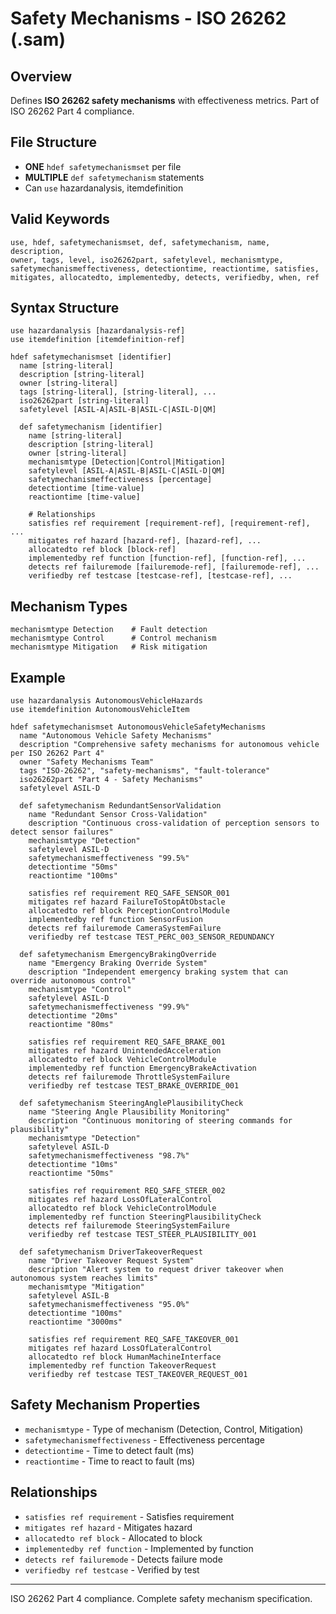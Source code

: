 # Safety Mechanisms - ISO 26262 (.sam)

## Overview
Defines **ISO 26262 safety mechanisms** with effectiveness metrics. Part of ISO 26262 Part 4 compliance.

## File Structure
- **ONE** `hdef safetymechanismset` per file
- **MULTIPLE** `def safetymechanism` statements
- Can `use` hazardanalysis, itemdefinition

## Valid Keywords
```
use, hdef, safetymechanismset, def, safetymechanism, name, description, 
owner, tags, level, iso26262part, safetylevel, mechanismtype, 
safetymechanismeffectiveness, detectiontime, reactiontime, satisfies, 
mitigates, allocatedto, implementedby, detects, verifiedby, when, ref
```

## Syntax Structure
```
use hazardanalysis [hazardanalysis-ref]
use itemdefinition [itemdefinition-ref]

hdef safetymechanismset [identifier]
  name [string-literal]
  description [string-literal]
  owner [string-literal]
  tags [string-literal], [string-literal], ...
  iso26262part [string-literal]
  safetylevel [ASIL-A|ASIL-B|ASIL-C|ASIL-D|QM]

  def safetymechanism [identifier]
    name [string-literal]
    description [string-literal]
    owner [string-literal]
    mechanismtype [Detection|Control|Mitigation]
    safetylevel [ASIL-A|ASIL-B|ASIL-C|ASIL-D|QM]
    safetymechanismeffectiveness [percentage]
    detectiontime [time-value]
    reactiontime [time-value]
    
    # Relationships
    satisfies ref requirement [requirement-ref], [requirement-ref], ...
    mitigates ref hazard [hazard-ref], [hazard-ref], ...
    allocatedto ref block [block-ref]
    implementedby ref function [function-ref], [function-ref], ...
    detects ref failuremode [failuremode-ref], [failuremode-ref], ...
    verifiedby ref testcase [testcase-ref], [testcase-ref], ...
```

## Mechanism Types
```
mechanismtype Detection    # Fault detection
mechanismtype Control      # Control mechanism
mechanismtype Mitigation   # Risk mitigation
```

## Example
```sylang
use hazardanalysis AutonomousVehicleHazards
use itemdefinition AutonomousVehicleItem

hdef safetymechanismset AutonomousVehicleSafetyMechanisms
  name "Autonomous Vehicle Safety Mechanisms"
  description "Comprehensive safety mechanisms for autonomous vehicle per ISO 26262 Part 4"
  owner "Safety Mechanisms Team"
  tags "ISO-26262", "safety-mechanisms", "fault-tolerance"
  iso26262part "Part 4 - Safety Mechanisms"
  safetylevel ASIL-D

  def safetymechanism RedundantSensorValidation
    name "Redundant Sensor Cross-Validation"
    description "Continuous cross-validation of perception sensors to detect sensor failures"
    mechanismtype "Detection"
    safetylevel ASIL-D
    safetymechanismeffectiveness "99.5%"
    detectiontime "50ms"
    reactiontime "100ms"
    
    satisfies ref requirement REQ_SAFE_SENSOR_001
    mitigates ref hazard FailureToStopAtObstacle
    allocatedto ref block PerceptionControlModule
    implementedby ref function SensorFusion
    detects ref failuremode CameraSystemFailure
    verifiedby ref testcase TEST_PERC_003_SENSOR_REDUNDANCY

  def safetymechanism EmergencyBrakingOverride
    name "Emergency Braking Override System"
    description "Independent emergency braking system that can override autonomous control"
    mechanismtype "Control"
    safetylevel ASIL-D
    safetymechanismeffectiveness "99.9%"
    detectiontime "20ms"
    reactiontime "80ms"
    
    satisfies ref requirement REQ_SAFE_BRAKE_001
    mitigates ref hazard UnintendedAcceleration
    allocatedto ref block VehicleControlModule
    implementedby ref function EmergencyBrakeActivation
    detects ref failuremode ThrottleSystemFailure
    verifiedby ref testcase TEST_BRAKE_OVERRIDE_001

  def safetymechanism SteeringAnglePlausibilityCheck
    name "Steering Angle Plausibility Monitoring"
    description "Continuous monitoring of steering commands for plausibility"
    mechanismtype "Detection"
    safetylevel ASIL-D
    safetymechanismeffectiveness "98.7%"
    detectiontime "10ms"
    reactiontime "50ms"
    
    satisfies ref requirement REQ_SAFE_STEER_002
    mitigates ref hazard LossOfLateralControl
    allocatedto ref block VehicleControlModule
    implementedby ref function SteeringPlausibilityCheck
    detects ref failuremode SteeringSystemFailure
    verifiedby ref testcase TEST_STEER_PLAUSIBILITY_001

  def safetymechanism DriverTakeoverRequest
    name "Driver Takeover Request System"
    description "Alert system to request driver takeover when autonomous system reaches limits"
    mechanismtype "Mitigation"
    safetylevel ASIL-B
    safetymechanismeffectiveness "95.0%"
    detectiontime "100ms"
    reactiontime "3000ms"
    
    satisfies ref requirement REQ_SAFE_TAKEOVER_001
    mitigates ref hazard LossOfLateralControl
    allocatedto ref block HumanMachineInterface
    implementedby ref function TakeoverRequest
    verifiedby ref testcase TEST_TAKEOVER_REQUEST_001
```

## Safety Mechanism Properties
- `mechanismtype` - Type of mechanism (Detection, Control, Mitigation)
- `safetymechanismeffectiveness` - Effectiveness percentage
- `detectiontime` - Time to detect fault (ms)
- `reactiontime` - Time to react to fault (ms)

## Relationships
- `satisfies ref requirement` - Satisfies requirement
- `mitigates ref hazard` - Mitigates hazard
- `allocatedto ref block` - Allocated to block
- `implementedby ref function` - Implemented by function
- `detects ref failuremode` - Detects failure mode
- `verifiedby ref testcase` - Verified by test

---
ISO 26262 Part 4 compliance. Complete safety mechanism specification.


